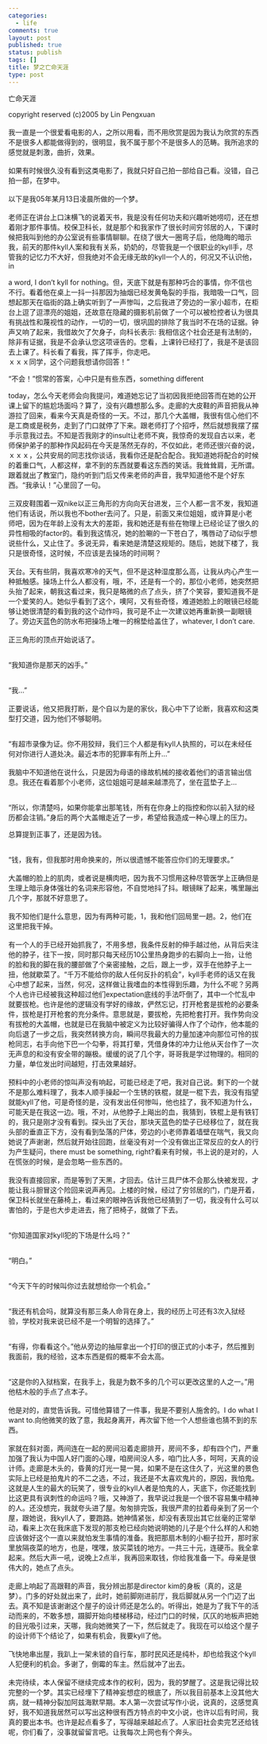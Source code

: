 ```yaml
--- 
categories: 
  - life
comments: true
layout: post
published: true
status: publish
tags: []
title: 梦之亡命天涯
type: post
---
```

<div id="msgcns!3725CC0EE38B1F6!1522" class="bvMsg">
<span lang="EN-US">  </span><span><span>亡命</span><span>天涯</span></span><span lang="EN-US"><br>































































































































































































































































copyright reserved (c)2005 by Lin Pengxuan<br><br></span>我一直是一个很爱看电影的人，之所以用看，而不用欣赏是因为我认为欣赏的东西不是很多人都能做得到的，很明显，我不属于那个不是很多人的范畴。我所追求的感觉就是刺激，曲折，效果。<span lang="EN-US"><br><br></span>如果有时候很久没有看到这类电影了，我就只好自己拍一部给自己看。没错，自己拍<span lang="EN-US"></span>一部，在梦中。<span lang="EN-US"><br><br></span>以下是我05年某月<span lang="EN-US">13</span>日凌晨所做的一个梦。<span lang="EN-US"><br><br></span>老师正在讲台上口沫横飞的说着天书，我是没有任何功夫和兴趣听她唠叨，还在想着刚才那件事情。校保卫科长，就是那个和我家作了很长时间穷邻居的人，下课时候把我叫到他的办公室说有些事情聊聊。在绕了很大一圈弯子后，他隐晦的暗示我，前天的那件<span lang="EN-US">kyll</span>人案和我有关系，奶奶的，尽管我是一个很职业的<span lang="EN-US">kyll</span>手，尽管我的记忆力不大好，但我绝对不会无缘无故的<span lang="EN-US">kyll</span>一个人的，何况又不认识他，<span lang="EN-US">in































































































































































































































































a word, I don’t kyll for nothing</span>。但，天底下就是有那种巧合的事情，你不信也不行。看着他在桌上一抖一抖那因为抽烟已经发黄龟裂的手指，我暗吸一口气，回想起那天在临街的路上确实听到了一声惨叫，之后我进了旁边的一家小超市，在柜台上逗了逗漂亮的姐姐，还故意在隐藏的摄影机前做了一个可以被检控者认为很具有挑战性和蔑视性的动作，一切的一切，很巩固的排除了我当时不在场的证据。钟声又响了起来，我借故欠了欠身子，向科长表示<span lang="EN-US">: </span>我相信这个社会还是有法制的，除非有证据，我是不会承认您这项诬告的。您看，上课铃已经打了，我是不是该回去上课了。科长看了看我，挥了挥手，你走吧。<br>ｘｘｘ同学，这个问题我想请你回答！<span lang="EN-US">”<br>































































































































































































































































“</span>不会！<span lang="EN-US">”</span>惯常的答案，心中只是有些东西，<span lang="EN-US">something different































































































































































































































































today</span>，怎么今天老师会向我提问，难道她忘记了当初因我拒绝回答而在她的公开课上留下的尴尬场面吗？算了，没有兴趣想那么多。走廊的大皮鞋的声音把我从神游拉了回来，看来今天真是奇怪的一天。不过，那几个大盖帽，我很有信心他们不是工商或是税务，走到了门口就停了下来。跟老师打了个招呼，然后就想我摆了摆手示意我过去。不知是否我刚才的<span lang="EN-US">insult</span>让老师不爽，我惊奇的发现自古以来，老师保护弟子的那种作风起码在今天是荡然无存的，不仅如此，老师还很兴奋的说，ｘｘｘ，公共安局的同志找你谈话，我看你还是配合配合。我知道她将配合的时候的着重口气，人都这样，拿不到的东西就要看这东西的笑话。我耸耸肩，无所谓。跟着就出了教室门，隐约听到门后又传来老师的声音，我早知道他不是个好东西。<span lang="EN-US">“</span>我承认！<span lang="EN-US">”</span>心里回了一句。<span lang="EN-US"><br><br></span>三双皮鞋围着一双<span lang="EN-US">nike</span>以正三角形的方向向天台进发，三个人都一言不发，我知道他们有话说，所以我也不<span lang="EN-US">bother</span>去问了。只是，前面又来位姐姐，或许算是小老师吧，因为在年龄上没有太大的差距，我和她还是有些在物理上已经论证了很久的异性相吸的<span lang="EN-US">factor</span>的。看到我这情况，她的脸唰的一下苍白了，嘴唇动了动似乎想说些什么，又止住了。多说无异，看来她是清楚这规矩的。随后，她就下楼了，我只是很奇怪，这时候，不应该是去操场的时间啊？<br><span lang="EN-US"><br></span>天台。天有些阴，我喜欢寒冷的天气，但不是这种湿度那么高，让我从内心产生一种抵触感。操场上什么人都没有，哦，不，还是有一个的，那位小老师，她突然把头抬了起来，朝我这看过来，我只是略微的点了点头，挤了个笑容，要知道我不是一个爱笑的人。她似乎看到了这个，噢阿，又有些奇怪，难道她脸上的眼镜已经能够让她很清楚的看到我的这个动作吗，我可是不止一次建议她再重新换一副眼镜了。旁边天蓝色的防水布把操场上唯一的棉垫给盖住了，<span lang="EN-US">whatever, I don’t care.<br><br></span>正三角形的顶点开始说话了。<span lang="EN-US"><br><br>































































































































































































































































“</span>我知道你是那天的凶手。<span lang="EN-US">”<br><br>































































































































































































































































“</span>我<span lang="EN-US">…”<br><br></span>正要说话，他又把我打断，是个自以为是的家伙，我心中下了论断，我喜欢和这类型<span lang="EN-US"></span>打交道，因为他们不够聪明。<span lang="EN-US"><br><br>































































































































































































































































“</span>有超市录像为证。你不用狡辩，我们三个人都是有<span lang="EN-US">kyll</span>人执照的，可以在未经任何对你进行人道处决。最近本市的犯罪率有所上升<span lang="EN-US">…”<br><br></span>我脑中不知道他在说什么，只是因为母语的缘故机械的接收着他们的语言输出信息。我还在看着那个小老师，这位姐姐可是越来越漂亮了，坐在蓝垫子上<span lang="EN-US">…<br><br>































































































































































































































































“</span>所以，你清楚吗，如果你能拿出那笔钱，所有在你身上的指控和你以前入狱的经历都会注销。<span lang="EN-US">”</span>身后的两个大盖帽走近了一步，希望给我造成一种心理上的压力。































































































































































































































































































































































































































































































































<span lang="EN-US"></span>总算提到正事了，还是因为钱。<span lang="EN-US"><br><br>































































































































































































































































“</span>钱，我有，但我那时用命换来的，所以很遗憾不能答应你们的无理要求。<span lang="EN-US">”<br><br></span>大盖帽的脸上的肌肉，或者说是横肉吧，因为我不习惯用这种尽管医学上正确但是生理上暗示身体强壮的名词来形容他，不自觉地抖了抖。眼镜眯了起来，嘴里蹦出几个字，那就不好意思了。<span lang="EN-US"><br><br></span>我不知他们是什么意思，因为有两种可能，<span lang="EN-US">1</span>，我和他们回局里一趟。<span lang="EN-US">2</span>，他们在这里把我干掉。<span lang="EN-US"><br><br></span>有一个人的手已经开始抓我了，不用多想，我条件反射的伸手越过他，从背后夹注他的脖子，往下一按，同时那只每天经历<span lang="EN-US">10</span>公里热身跑步的右脚向上一抬，让他的脸和我的脚在我的腰部做了个亲密接触，之后，跟上一步，双手在他脖子上一扭，他就歇菜了。<span lang="EN-US">“</span>千万不能给你的敌人任何反扑的机会<span lang="EN-US">”</span>，<span lang="EN-US">kyll</span>手老师的话又在我心中想了起来，当然，何况，这样做让我嗜血的本性得到乐趣，为什么不呢？另两个人也许已经被我这种超过他们<span lang="EN-US">expectation</span>底线的手法吓倒了，其中一个忙乱中就要拔枪。也许是他的逻辑没有学好的缘故，俨然忘记，打开枪套是拔枪的必要条件，拔枪是打开枪套的充分条件。意思就是，要拔枪，先把枪套打开。我作势向没有拔枪的大盖帽，也就是已在我脑中被定义为比较好骗得人作了个动作，他本能的向后退了一步之后，我突然转换方向，瞬间尽我最大的力量加速冲向那位可怜的拔枪同志，右手向他下巴一个勾拳，将其打晕，凭借身体的冲力让他从天台作了一次无声息的和没有安全带的蹦极。缓缓的说了几个字，哥哥我是学过物理的。相同的力量，单位发出时间越短，打击效果越好。<span lang="EN-US"><br><br></span>预料中的小老师的惊叫声没有响起，可能已经走了吧，我对自己说。剩下的一个就不是那么难料理了，我本人顺手操起一个生锈的铁棍，就是一棍下去，我没有指望就能<span lang="EN-US">kyll</span>了他，可是奇怪的是，没有发出任何惨叫，他也挂了，我不知道为什么，可能天是在我这一边。哦，不对，从他脖子上飚出的血，我猜到，铁棍上是有铁钉的，我只是刚才没有看到。探头出了天台，那块天蓝色的垫子已经移位了，就在我头部的垂直正下方，没有看到坠落的尸体，旁边的小老师靠着墙壁在喘气，我又向她说了声谢谢，然后就开始往回跑，丝毫没有对一个没有做出正常反应的女人的行为产生疑问，<span lang="EN-US">there must be something, right?</span>看来有时候，书上说的是对的，人在慌张的时候，是会忽略一些东西的。<span lang="EN-US"><br><br></span>我没有直接回家，而是等到了天黑，才回去。估计三具尸体不会那么快被发现，才能让我斗胆冒这个险回来说声再见。上楼的时候，经过了穷邻居的门，门是开着，保卫科长就坐在藤椅上，看过来的眼神告诉我他已经猜到了一切，我没有什么可以害怕的，于是也大步走进去，拖了把椅子，就做了下去。<span lang="EN-US"><br><br>































































































































































































































































“</span>你知道国家对<span lang="EN-US">kyll</span>犯的下场是什么吗？<span lang="EN-US">”<br><br>































































































































































































































































“</span>明白。<span lang="EN-US">”<br><br>































































































































































































































































“</span>今天下午的时候叫你过去就想给你一个机会。<span lang="EN-US">”<br><br>































































































































































































































































“</span>我还有机会吗，就算没有那三条人命背在身上，我的经历上可还有<span lang="EN-US">3</span>次入狱经验，学校对我来说已经不是一个明智的选择了。<span lang="EN-US">”<br><br>































































































































































































































































“</span>有得，你看看这个。<span lang="EN-US">”</span>他从旁边的抽屉拿出一个打印的很正式的小本子，然后推到我面前，我的经验，这本东西是假的概率不会太高。<span lang="EN-US"><br><br>































































































































































































































































“</span>这是你的入狱档案，在我手上，我是为数不多的几个可以更改这里的人之一。<span lang="EN-US">”</span>用他枯木般的手点了点本子。<span lang="EN-US"><br><br></span>他是对的，直觉告诉我。可惜他算错了一件事，我是不要别人施舍的。<span lang="EN-US">I do what I want to.</span>向他微笑的致了意，我起身离开，再次留下他一个人想些谁也猜不到的东西。<span lang="EN-US"><br><br></span>家就在斜对面，两间连在一起的房间沿着走廊排开，房间不多，却有四个门，严重加强了我认为中国人好门面的心理，咱房间没人多，咱门比人多，呵呵，天真的设计师。走廊是木头的，昏黄的灯光一晃一晃，如果不是在这住久了，光这里的景色实际上已经是拍鬼片的不二之选，不过，我还是不太喜欢鬼片的，原因，我怕鬼。这就是人生的最大的玩笑了，很专业的<span lang="EN-US">kyll</span>人者是怕鬼的人，天底下，你还能找到比这更具有讽刺性的命运吗？哦，又神游了，我早说过我是一个很不容易集中精神的人。还没想完，我就夸头进了屋。匆匆排完饭，我很严肃的拉着母亲到了另一个屋，跟她说，我<span lang="EN-US">kyll</span>人了，要跑路。她神情紧张，却没有表现出其它丝毫的正常举动，看来上次在我床底下发现的那支枪已经向她说明她的儿子是个什么样的人和她应该做好这个一直以来就怕发生事情的准备。我把那扇木制的小橱子拉开，那时家里放隔夜菜的地方，也是，嘿嘿，放买菜钱的地方。一共三十元，连硬币。我全拿起来。然后大声一吼，说晚上<span lang="EN-US">2</span>点半，我再回来取钱，你给我准备一下。母亲是很伟大的，她点了点头。<span lang="EN-US"><br><br></span>走廊上响起了高跟鞋的声音，我分辨出那是<span lang="EN-US">director kim</span>的身板（真的，这是梦）。门多的好处就出来了，此时，她前脚刚进前厅，我后脚就从另一个门迈了出去。真不知是该谢谢这个屋子的设计师还是怎么的。听得出，她是为了我下午的活动而来的，不敢多想，蹑脚开始向楼梯移动，经过门口的时候，仄仄的地板声把她的目光吸引过来，天哪，我向她微笑了一下，然后就走了。我现在可以给这个屋子的设计师下个结论了，如果有机会，我要<span lang="EN-US">kyll</span>了他。<span lang="EN-US"><br><br></span>飞快地串出屋，我趴上一架未锁的自行车，那时民风还是纯朴，却也给我这个<span lang="EN-US">kyll</span>人犯便利的机会。多谢了，倒霉的车主。然后就冲了出去。<span lang="EN-US"><br><br></span>未完待续，本人保留不继续完成本作的权利，因为，我的梦醒了。<span lang="EN-US"></span>这是我记得比较完整的一个梦。其实已经埋下了精神妄想症的根底了，所以我目前基本上没其他大病，就一精神分裂加阿兹海默早期。<span lang="EN-US"></span>本人第一次尝试写作小说，说真的，这感觉真好，我不知道我居然可以写出这种很有<span lang="EN-US"></span>西方特点的中文小说，也许以后有时间，我真的要出本书。也许是起点看多了，写得越来越起点了。人家旧社会卖完艺还给钱呢，你们看了，没事就留留言吧。让我每次上网也有个奔头。<br>
</div>
